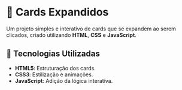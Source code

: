 # 📍 Cards Expandidos
Um projeto simples e interativo de cards que se expandem ao serem clicados, criado utilizando **HTML**, **CSS** e **JavaScript**. 
## 📝 Tecnologias Utilizadas  
- **HTML5**: Estruturação dos cards.  
- **CSS3**: Estilização e animações.  
- **JavaScript**: Adição da lógica interativa. 
